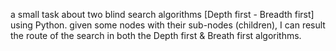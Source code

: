 a small task about two blind search algorithms [Depth first - Breadth first] using Python. given some nodes with their sub-nodes (children), I can result the route of the search in both the Depth first & Breath first algorithms.
